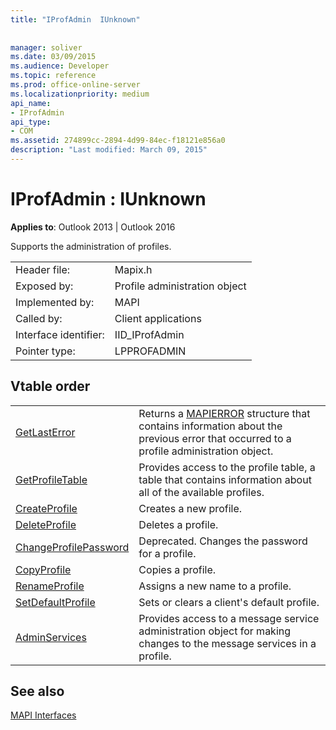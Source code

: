 ```yaml
---
title: "IProfAdmin  IUnknown"
 
 
manager: soliver
ms.date: 03/09/2015
ms.audience: Developer
ms.topic: reference
ms.prod: office-online-server
ms.localizationpriority: medium
api_name:
- IProfAdmin
api_type:
- COM
ms.assetid: 274899cc-2894-4d99-84ec-f18121e856a0
description: "Last modified: March 09, 2015"
---
```


# IProfAdmin : IUnknown

  
  
**Applies to**: Outlook 2013 | Outlook 2016 
  
Supports the administration of profiles. 
  
|||
|:-----|:-----|
|Header file:  <br/> |Mapix.h  <br/> |
|Exposed by:  <br/> |Profile administration object  <br/> |
|Implemented by:  <br/> |MAPI  <br/> |
|Called by:  <br/> |Client applications  <br/> |
|Interface identifier:  <br/> |IID_IProfAdmin  <br/> |
|Pointer type:  <br/> |LPPROFADMIN  <br/> |
   
## Vtable order

|||
|:-----|:-----|
|[GetLastError](iprofadmin-getlasterror.md) <br/> |Returns a [MAPIERROR](mapierror.md) structure that contains information about the previous error that occurred to a profile administration object.  <br/> |
|[GetProfileTable](iprofadmin-getprofiletable.md) <br/> |Provides access to the profile table, a table that contains information about all of the available profiles.  <br/> |
|[CreateProfile](iprofadmin-createprofile.md) <br/> |Creates a new profile.  <br/> |
|[DeleteProfile](iprofadmin-deleteprofile.md) <br/> |Deletes a profile.  <br/> |
|[ChangeProfilePassword](iprofadmin-changeprofilepassword.md) <br/> |Deprecated. Changes the password for a profile.  <br/> |
|[CopyProfile](iprofadmin-copyprofile.md) <br/> |Copies a profile.  <br/> |
|[RenameProfile](iprofadmin-renameprofile.md) <br/> |Assigns a new name to a profile.  <br/> |
|[SetDefaultProfile](iprofadmin-setdefaultprofile.md) <br/> |Sets or clears a client's default profile.  <br/> |
|[AdminServices](iprofadmin-adminservices.md) <br/> |Provides access to a message service administration object for making changes to the message services in a profile.  <br/> |
   
## See also



[MAPI Interfaces](mapi-interfaces.md)

